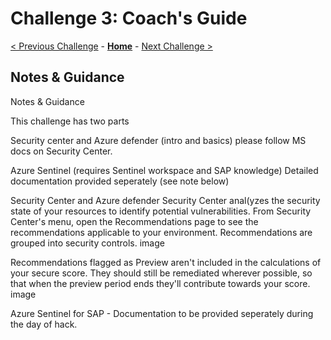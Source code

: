 # Challenge 3: Coach's Guide

[< Previous Challenge](./02-Azure-Monitor.md) - **[Home](README.md)** - [Next Challenge >](./04-Business-Continuity-and-DR.md)

## Notes & Guidance

Notes & Guidance

This challenge has two parts

Security center and Azure defender (intro and basics) please follow MS docs on Security Center.

Azure Sentinel (requires Sentinel workspace and SAP knowledge) Detailed documentation provided seperately (see note below)

Security Center and Azure defender Security Center anal(yzes the security state of your resources to identify potential vulnerabilities. From Security Center's menu, open the Recommendations page to see the recommendations applicable to your environment. Recommendations are grouped into security controls.
image

Recommendations flagged as Preview aren't included in the calculations of your secure score. They should still be remediated wherever possible, so that when the preview period ends they'll contribute towards your score. image

Azure Sentinel for SAP - Documentation to be provided seperately during the day of hack.


